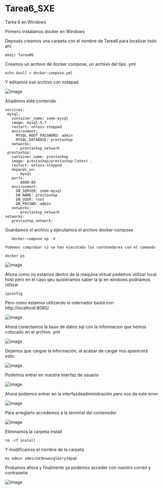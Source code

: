 # Tarea6_SXE
Tarea 6 en Windows

Primero instalamos docker en Windows

Depsués creamos una carpeta con el nombre de Tarea6 para localizar todo ahí
 ```
mkdir Tarea06
```
Creamos un archivo de docker compose, un archivo del tipo .yml 
 ```
 echo $null > docker-compose.yml
```
 Y editamos ese archivo con notepad

 ![image](https://github.com/user-attachments/assets/909e076a-5c1e-4478-9d19-7869a45743e5)

 Añadimos este contenido 
 ```
 services:
  mysql:
    container_name: some-mysql
    image: mysql:5.7
    restart: unless-stopped
    environment:
      MYSQL_ROOT_PASSWORD: admin
      MYSQL_DATABASE: prestashop
    networks:
      - prestashop_network
  prestashop:
    container_name: prestashop
    image: prestashop/prestashop:latest .
    restart: unless-stopped
    depends_on:
      - mysql
    ports:
      - 8080:80
    environment:
      DB_SERVER: some-mysql
      DB_NAME: prestashop
      DB_USER: root
      DB_PASSWD: admin
    networks:
      - prestashop_network
networks:
    prestashop_network:
 ```
  
Guardamos el archivo y ejecutamos el archivo docker-compose

 ```
    docker-compose up -d
```
  
    Podemos comprobar si se han ejecutado los contenedores con el comando 
 ```
docker ps
 ```
![image](https://github.com/user-attachments/assets/f05881e5-b958-48b7-8642-01b8a1181317)

Ahora como no estamos dentro de la maquina virtual podemos utilizar local host pero en el caso qeu quisieramos saber la ip en windows podriamos utilizar
 ```
ipconfig
 ```
Pero como estamos utilizando el odernador basta con http://localhost:8080/

![image](https://github.com/user-attachments/assets/d4e6c375-e346-4d27-ba8c-c0cb8cd0ab30)

Ahora conectamos la base de datos sql con la informacion que hemos colocado en el archivo .yml 

![image](https://github.com/user-attachments/assets/d01e9d2c-a583-4f97-a2ef-71fa9fe3d57f)

Dejamos que cargue la información, al acabar de cargar nos aparecerá esto: 

![image](https://github.com/user-attachments/assets/172fc0d1-043c-45fc-9d1c-72d38d5db39e)

Podemos entrar en nuestra interfaz de usuario

![image](https://github.com/user-attachments/assets/896c2685-11a3-4570-80e2-a9fe9e2c3ac5)


Ahora podemos entrar en la interfazdeadministración pero nos da este error

![image](https://github.com/user-attachments/assets/322f97b9-6c2c-4bef-b990-ed056a7d38ca)

Para arreglarlo accedemos a la terminal del contenedor

![image](https://github.com/user-attachments/assets/f086ed7b-1296-4786-8cd5-c567b6eede3e)

Eliminamos la carpeta install 
 ```
 rm -rf install
 ```
Y modificamos el nombre de la carpeta
 ```
mv admin admin343knwezglbery3dpq6
 ```
Probamos ahora y finalmente ya podemos acceder con nuestro correo y contraseña 

![image](https://github.com/user-attachments/assets/4814e3d2-afdf-4ba2-84cc-14f5d57be8f2)





    
